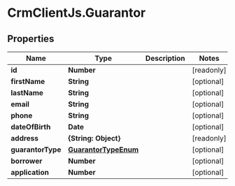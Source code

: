 # CrmClientJs.Guarantor

## Properties

Name | Type | Description | Notes
------------ | ------------- | ------------- | -------------
**id** | **Number** |  | [readonly] 
**firstName** | **String** |  | [optional] 
**lastName** | **String** |  | [optional] 
**email** | **String** |  | [optional] 
**phone** | **String** |  | [optional] 
**dateOfBirth** | **Date** |  | [optional] 
**address** | **{String: Object}** |  | [readonly] 
**guarantorType** | [**GuarantorTypeEnum**](GuarantorTypeEnum.md) |  | [optional] 
**borrower** | **Number** |  | [optional] 
**application** | **Number** |  | [optional] 


